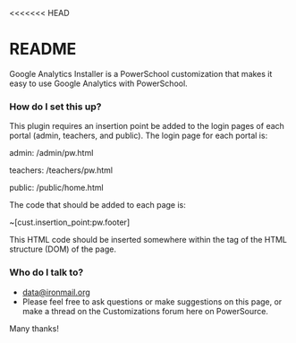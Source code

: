 <<<<<<< HEAD
# README #

Google Analytics Installer is a PowerSchool customization that makes it easy to use Google Analytics with PowerSchool.

### How do I set this up? ###
This plugin requires an insertion point be added to the login pages of each portal (admin, teachers, and public). The login page for each portal is:

admin: /admin/pw.html

teachers: /teachers/pw.html

public: /public/home.html

The code that should be added to each page is:

<div id="cust-pw-footer">~[cust.insertion_point:pw.footer]</div>

This HTML code should be inserted somewhere within the <body> tag of the HTML structure (DOM) of the page.

### Who do I talk to? ###
* data@ironmail.org
* Please feel free to ask questions or make suggestions on this page, or make a thread on the Customizations forum here on PowerSource.

Many thanks!